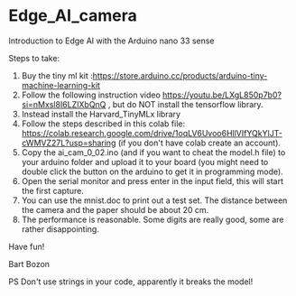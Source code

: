 # Edge_AI_camera
Introduction to Edge AI with the Arduino nano 33 sense


Steps to take:
1) Buy the tiny ml kit  :https://store.arduino.cc/products/arduino-tiny-machine-learning-kit
2) Follow the following instruction video https://youtu.be/LXgL850p7b0?si=nMxsl8I6LZIXbQnQ , but do NOT install the tensorflow library.
3) Instead install the Harvard_TinyMLx library
4) Follow the steps described in this colab file: https://colab.research.google.com/drive/1oqLV6Uvoo6HllVIfYQkYlJT-cWMVZ27L?usp=sharing  (if you don't have colab create an account).
5) Copy the ai_cam_0_02.ino (and if you want to cheat the model.h file) to your arduino folder and upload it to your board (you might need to double click the button on the arduino to get it in programming mode).
6) Open the serial monitor and press enter in the input field, this will start the first capture.
7) You can use the mnist.doc to print out a test set. The distance between the camera and the paper should be about 20 cm.
8) The performance is reasonable. Some digits are really good, some are rather disappointing.

Have fun!

Bart Bozon

PS Don't use strings in your code, apparently it breaks the model!  
